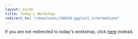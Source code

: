 ```yaml
---
layout: aside
title: Today's Workshop
redirect_to: "/downloads/190828-ggplot2_intermediate"
---
```


If you are not redirected to today's workshop, click [here](/downloads/190828-ggplot2_intermediate) instead.